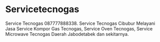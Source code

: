# Servicetecnogas
Service Tecnogas 087777888338. Service Tecnogas Cibubur Melayani Jasa Service Kompor Gas Tecnogas, Service Oven Tecnogas, Service Microwave Tecnogas Daerah Jabodetabek dan sekitarnya.
